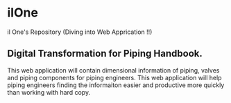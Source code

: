 # ilOne
il One's Repository
(Diving into Web Apprication !!)

## Digital Transformation for Piping Handbook.
This web application will contain dimensional information of piping, valves and piping components for piping engineers. 
This web application will help piping engineers finding the informaiton easier and productive more quickly than working with hard copy.
